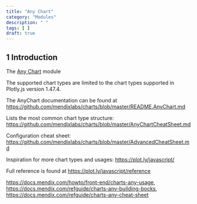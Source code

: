 ```yaml
---
title: "Any Chart"
category: "Modules"
description: " "
tags: [ ]
draft: true
---
```


## 1 Introduction

The [Any Chart](https://appstore.home.mendix.com/link/app/106517/) module

The supported chart types are limited to the chart types supported in Plotly.js version 1.47.4.

The AnyChart documentation can be found at https://github.com/mendixlabs/charts/blob/master/README.AnyChart.md

Lists the most common chart type structure: https://github.com/mendixlabs/charts/blob/master/AnyChartCheatSheet.md

Configuration cheat sheet: https://github.com/mendixlabs/charts/blob/master/AdvancedCheatSheet.md

Inspiration for more chart types and usages: https://plot.ly/javascript/

Full reference is found at https://plot.ly/javascript/reference


https://docs.mendix.com/howto/front-end/charts-any-usage, https://docs.mendix.com/refguide/charts-any-building-bocks, https://docs.mendix.com/refguide/charts-any-cheat-sheet
